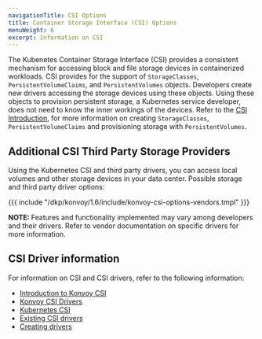 ```yaml
---
navigationTitle: CSI Options
title: Container Storage Interface (CSI) Options
menuWeight: 6
excerpt: Information on CSI
---
```


<!-- markdownlint-disable MD018 -->

The Kubenetes Container Storage Interface (CSI) provides a consistent mechanism for accessing block and file storage devices in containerized workloads. CSI provides for the support of `StorageClasses`, `PersistentVolumeClaims`, and `PersistentVolumes` objects. Developers create new drivers accessing the storage devices using these objects. Using these objects to provision persistent storage, a Kubernetes service developer, does not need to know the inner workings of the devices. Refer to the [CSI Introduction](../intro-csi), for more information on creating `StorageClasses`, `PersistentVolumeClaims` and provisioning storage with `PersistentVolumes`.

## Additional CSI Third Party Storage Providers

Using the Kubernetes CSI and third party drivers, you can access local volumes and other storage devices in your data center. Possible storage and third party driver options:

{{{ include "/dkp/konvoy/1.6/include/konvoy-csi-options-vendors.tmpl" }}}

<p class="message--note"><strong>NOTE: </strong>Features and functionality implemented may vary among developers and their drivers. Refer to vendor documentation on specific drivers for more information.</p>

## CSI Driver information

For information on CSI and CSI drivers, refer to the following information:

- [Introduction to Konvoy CSI](../intro-csi)
- [Konvoy CSI Drivers](../automated-storage)
- [Kubernetes CSI](https://kubernetes.io/blog/2019/01/15/container-storage-interface-ga/)
- [Existing CSI drivers](https://kubernetes-csi.github.io/docs/drivers.html)
- [Creating drivers](https://kubernetes-csi.github.io/docs/)
